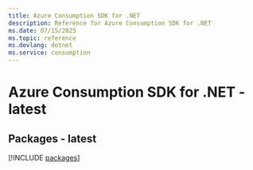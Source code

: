 ```yaml
---
title: Azure Consumption SDK for .NET
description: Reference for Azure Consumption SDK for .NET
ms.date: 07/15/2025
ms.topic: reference
ms.devlang: dotnet
ms.service: consumption
---
```

# Azure Consumption SDK for .NET - latest
## Packages - latest
[!INCLUDE [packages](consumption-index.md)]